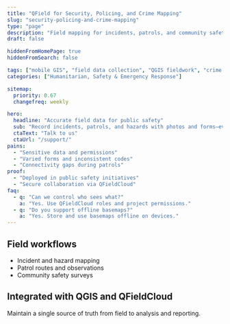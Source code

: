 ```yaml
---
title: "QField for Security, Policing, and Crime Mapping"
slug: "security-policing-and-crime-mapping"
type: "page"
description: "Field mapping for incidents, patrols, and community safety with mobile GIS and offline capability."
draft: false

hiddenFromHomePage: true
hiddenFromSearch: false

tags: ["mobile GIS", "field data collection", "QGIS fieldwork", "crime mapping", "public safety", "policing"]
categories: ["Humanitarian, Safety & Emergency Response"]

sitemap:
  priority: 0.67
  changefreq: weekly

hero:
  headline: "Accurate field data for public safety"
  sub: "Record incidents, patrols, and hazards with photos and forms—even without connectivity."
  ctaText: "Talk to us"
  ctaUrl: "/support/"
pains:
  - "Sensitive data and permissions"
  - "Varied forms and inconsistent codes"
  - "Connectivity gaps during patrols"
proof:
  - "Deployed in public safety initiatives"
  - "Secure collaboration via QFieldCloud"
faq:
  - q: "Can we control who sees what?"
    a: "Yes. Use QFieldCloud roles and project permissions."
  - q: "Do you support offline basemaps?"
    a: "Yes. Store and use basemaps offline on devices."
---
```


## Field workflows
- Incident and hazard mapping  
- Patrol routes and observations  
- Community safety surveys

## Integrated with QGIS and QFieldCloud
Maintain a single source of truth from field to analysis and reporting.
